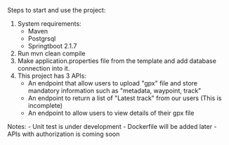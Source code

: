 Steps to start and use the project:
1. System requirements:
    - Maven
    - Postgrsql
    - Springtboot 2.1.7
2. Run mvn clean compile
3. Make application.properties file from the template and add database connection into it. 
3. This project has 3 APIs:
    - An endpoint that allow users to upload "gpx" file and store mandatory information such as "metadata, waypoint, track" 
    - An endpoint to return a list of "Latest track" from our users (This is incomplete)
    - An endpoint to allow users to view details of their gpx file
    
Notes:
    - Unit test is under development
    - Dockerfile will be added later
    - APIs with authorization is coming soon